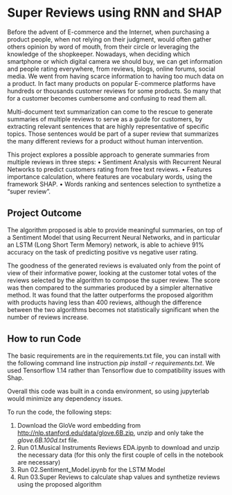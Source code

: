 # Super Reviews using RNN and SHAP

Before the advent of E-commerce and the Internet, when purchasing a product people, when not relying on their judgment, would often gather others opinion by word of mouth, from their circle or leveraging the knowledge of the shopkeeper. Nowadays, when deciding which smartphone or which digital camera we should buy, we can get information and people rating everywhere, from reviews, blogs, online forums, social media. We went from having scarce information to having too much data on a product. In fact many products on popular E-commerce platforms have hundreds or thousands customer reviews for some products. So many that for a customer becomes cumbersome and confusing to read them all.

Multi-document text summarization can come to the rescue to generate summaries of multiple reviews to serve as a guide for customers, by extracting relevant sentences that are highly representative of specific topics. Those sentences would be part of a super review that summarizes the many different reviews for a product without human intervention.

This project explores a possible approach to generate summaries from multiple reviews in three steps:
    • Sentiment Analysis with Recurrent Neural Networks to predict customers rating from free text reviews.
    • Features importance calculation, where features are vocabulary words, using the framework SHAP.
    • Words ranking and sentences selection to synthetize a “super review”.

## Project Outcome

The algorithm proposed is able to provide meaningful summaries, on top of a Sentiment Model that using Recurrent Neural Networks, and in particular an LSTM (Long Short Term Memory) network, is able to achieve 91% accuracy on the task of predicting positive vs negative user rating. 

The goodness of the generated reviews is evaluated only from the point of view of their informative power, looking at the customer total votes of the reviews selected by the algorithm to compose the super review. The score was then compared to the summaries produced by a simpler alternative method. It was found that the latter outperforms the proposed algorithm with products having less than 400 reviews, although the difference between the two algorithms becomes not statistically significant when the number of reviews increase.

## How to run Code

The basic requirements are in the requirements.txt file, you can install with the following command line instruction _pip install -r requirements.txt_. We used Tensorflow 1.14 rather than Tensorflow due to compatibility issues with Shap.

Overall this code was built in a conda environment, so using jupyterlab would minimize any dependency issues.

To run the code, the following steps:

1. Download the GloVe word embedding from http://nlp.stanford.edu/data/glove.6B.zip, unzip and only take the *glove.6B.100d.txt* file.
2. Run 01.Musical Instruments Reviews EDA.ipynb to download and unzip the necessary data (for this only the first couple of cells in the notebook are necessary)
3. Run 02.Sentiment_Model.ipynb for the LSTM Model
4. Run 03.Super Reviews to calculate shap values and synthetize reviews using the proposed algorithm